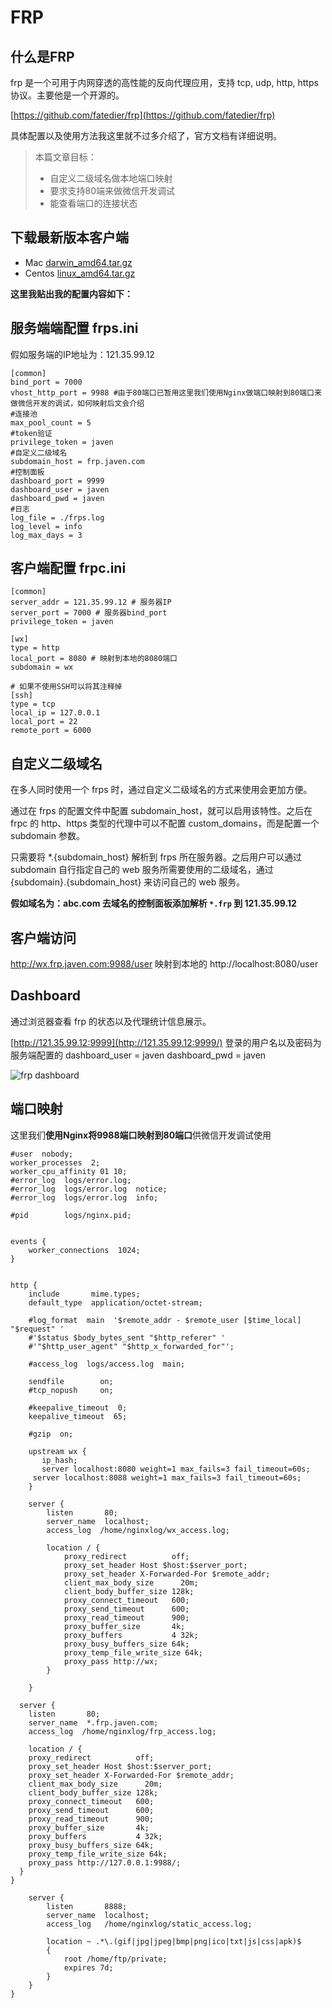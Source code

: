 # FRP

## 什么是FRP

frp 是一个可用于内网穿透的高性能的反向代理应用，支持 tcp, udp, http, https 协议。主要他是一个开源的。

[https://github.com/fatedier/frp](https://github.com/fatedier/frp)

具体配置以及使用方法我这里就不过多介绍了，官方文档有详细说明。

> 本篇文章目标：
> - 自定义二级域名做本地端口映射 
> - 要求支持80端来做微信开发调试 
> - 能查看端口的连接状态

## 下载最新版本客户端

- Mac [darwin_amd64.tar.gz
](https://github.com/fatedier/frp/releases)
- Centos [linux_amd64.tar.gz](https://github.com/fatedier/frp/releases)

**这里我贴出我的配置内容如下：**

## 服务端端配置 frps.ini

假如服务端的IP地址为：121.35.99.12

```shell
[common]
bind_port = 7000 
vhost_http_port = 9988 #由于80端口已暂用这里我们使用Nginx做端口映射到80端口来做微信开发的调试，如何映射后文会介绍
#连接池
max_pool_count = 5
#token验证
privilege_token = javen
#自定义二级域名
subdomain_host = frp.javen.com
#控制面板
dashboard_port = 9999
dashboard_user = javen
dashboard_pwd = javen
#日志
log_file = ./frps.log
log_level = info
log_max_days = 3
```

## 客户端配置 frpc.ini

```shell
[common]
server_addr = 121.35.99.12 # 服务器IP
server_port = 7000 # 服务器bind_port
privilege_token = javen

[wx]
type = http
local_port = 8080 # 映射到本地的8080端口
subdomain = wx

# 如果不使用SSH可以将其注释掉
[ssh]
type = tcp
local_ip = 127.0.0.1
local_port = 22
remote_port = 6000
```

## 自定义二级域名

在多人同时使用一个 frps 时，通过自定义二级域名的方式来使用会更加方便。

通过在 frps 的配置文件中配置 subdomain_host，就可以启用该特性。之后在 frpc 的 http、https 类型的代理中可以不配置 custom_domains，而是配置一个 subdomain 参数。

只需要将 *.{subdomain_host} 解析到 frps 所在服务器。之后用户可以通过 subdomain 自行指定自己的 web 服务所需要使用的二级域名，通过 {subdomain}.{subdomain_host} 来访问自己的 web 服务。

**假如域名为：abc.com 去域名的控制面板添加解析 `*.frp` 到 121.35.99.12**

## 客户端访问

http://wx.frp.javen.com:9988/user 映射到本地的 http://localhost:8080/user

## Dashboard

通过浏览器查看 frp 的状态以及代理统计信息展示。

[http://121.35.99.12:9999](http://121.35.99.12:9999/) 登录的用户名以及密码为服务端配置的 dashboard_user = javen dashboard_pwd = javen


<img :src="$withBase('/frp.png')" alt="frp dashboard">


## 端口映射

这里我们**使用Nginx将9988端口映射到80端口**供微信开发调试使用

```shell{63,64,65,66,67,68,69,70,71,72,73,74,75,76,77,78,79,80,81,82,83}
#user  nobody;
worker_processes  2;
worker_cpu_affinity 01 10;
#error_log  logs/error.log;
#error_log  logs/error.log  notice;
#error_log  logs/error.log  info;

#pid        logs/nginx.pid;


events {
    worker_connections  1024;
}


http {
    include       mime.types;
    default_type  application/octet-stream;

    #log_format  main  '$remote_addr - $remote_user [$time_local] "$request" '
    #'$status $body_bytes_sent "$http_referer" '
    #'"$http_user_agent" "$http_x_forwarded_for"';

    #access_log  logs/access.log  main;

    sendfile        on;
    #tcp_nopush     on;

    #keepalive_timeout  0;
    keepalive_timeout  65;

    #gzip  on;
	
	upstream wx {
	   ip_hash;
	   server localhost:8080 weight=1 max_fails=3 fail_timeout=60s;
     server localhost:8088 weight=1 max_fails=3 fail_timeout=60s;
	}
	
	server {
		listen       80;
		server_name  localhost;
		access_log  /home/nginxlog/wx_access.log;

		location / {
			proxy_redirect          off;
			proxy_set_header Host $host:$server_port;
			proxy_set_header X-Forwarded-For $remote_addr;
			client_max_body_size      20m;
			client_body_buffer_size 128k;
			proxy_connect_timeout   600;
			proxy_send_timeout      600;
			proxy_read_timeout      900;
			proxy_buffer_size       4k;
			proxy_buffers           4 32k;
			proxy_busy_buffers_size 64k;
			proxy_temp_file_write_size 64k;
			proxy_pass http://wx;
		}

	}

  server {
    listen       80;
    server_name  *.frp.javen.com;
    access_log  /home/nginxlog/frp_access.log;

    location / {
    proxy_redirect          off;
    proxy_set_header Host $host:$server_port;
    proxy_set_header X-Forwarded-For $remote_addr;
    client_max_body_size      20m;
    client_body_buffer_size 128k;
    proxy_connect_timeout   600;
    proxy_send_timeout      600;
    proxy_read_timeout      900;
    proxy_buffer_size       4k;
    proxy_buffers           4 32k;
    proxy_busy_buffers_size 64k;
    proxy_temp_file_write_size 64k;
    proxy_pass http://127.0.0.1:9988/;
  }
}
	
	server {
		listen       8888;
		server_name  localhost;
		access_log   /home/nginxlog/static_access.log;

		location ~ .*\.(gif|jpg|jpeg|bmp|png|ico|txt|js|css|apk)$
		{
			root /home/ftp/private; 
			expires 7d; 
		}
	}
}
```